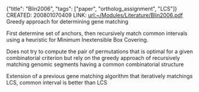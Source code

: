 {"title": "Blin2006", "tags": ["paper", "ortholog_assignment", "LCS"]}
CREATED: 200801070409
LINK: <url:~/Modules/Literature/Blin2006.pdf>
Greedy approach for determining gene matching

First determine set of anchors, then recursively match common intervals using
a heuristic for Minimum Inextensible Box Covering.

Does not try to compute the pair of permutations that is optimal for a given
combinatorial criterion but rely on the greedy approach of recursively
matching genomic segments having a common combinatorial structure

Extension of a previous gene matching algorithm that iteratively matchings
LCS, common interval is better than LCS
